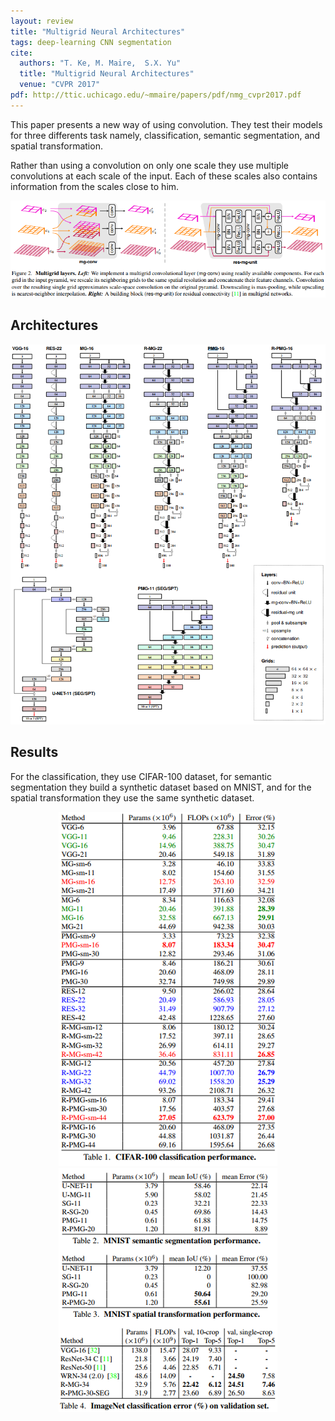 ```yaml
---
layout: review
title: "Multigrid Neural Architectures"
tags: deep-learning CNN segmentation
cite:
  authors: "T. Ke, M. Maire,  S.X. Yu"
  title: "Multigrid Neural Architectures"
  venue: "CVPR 2017"
pdf: http://ttic.uchicago.edu/~mmaire/papers/pdf/nmg_cvpr2017.pdf
---
```


This paper presents a new way of using convolution. They test their models for three differents task namely, classification, semantic segmentation, and spatial transformation.

Rather than using a convolution on only one scale they use multiple convolutions at each scale of the input. Each of these scales also contains information from the scales close to him.

<div align='middle'>
     <img src="/deep-learning/images/multigrid/layer.png" />
</div>


## Architectures

<div align='middle'>
     <img src="/deep-learning/images/multigrid/architectures.png" />
</div>

## Results

For the classification, they use CIFAR-100 dataset, for semantic segmentation they build a synthetic dataset based on MNIST, and for the spatial transformation they use the same synthetic dataset.


<div align='middle'>
     <img src="/deep-learning/images/multigrid/cifar100.png" />
     <img src="/deep-learning/images/multigrid/mnist-imagenet.png" />
</div>
